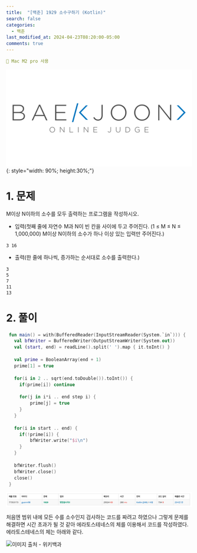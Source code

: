 ```yaml
---
title:  "[백준] 1929 소수구하기 (Kotlin)"
search: false
categories: 
  - 백준
last_modified_at: 2024-04-23T08:20:00-05:00
comments: true 
---
```

```yaml
📌 Mac M2 pro 사용
```
<!--
블럭 사용법
 ```yaml
```
!-->

<!-- 
[Ruby install](https://rubyinstaller.org/downloads/) 하이퍼 링크
![rubyinstaller](/assets/image/Jekll-minimal_mistakes/rubyinstaller.PNG) 이미지
<mark style='background-color: #fff5b1'>...</mark><br> 형광팬처리
<script src="https://gist.github.com/heui-yong/9f6cd0c69c8780228cbee7c9b324b2f8.js"></script> 소스코드
--> 

![BeakJoon-logo](/assets/image/BeakJoon/BaekJoon.png){: style="width: 90%; height:30%;"}

<h1>1. 문제</h1>
<p>M이상 N이하의 소수를 모두 출력하는 프로그램을 작성하시오.</p>


  - 입력(첫째 줄에 자연수 M과 N이 빈 칸을 사이에 두고 주어진다. (1 ≤ M ≤ N ≤ 1,000,000) M이상 N이하의 소수가 하나 이상 있는 입력만 주어진다.)
  ```text
  3 16
  ```

  - 출력(한 줄에 하나씩, 증가하는 순서대로 소수를 출력한다.)
  ```text
  3
  5
  7
  11
  13
  ```

<h1>2. 풀이</h1>

 ```kotlin
  fun main() = with(BufferedReader(InputStreamReader(System.`in`))) {
    val bfWriter = BufferedWriter(OutputStreamWriter(System.out))
    val (start, end) = readLine().split(' ').map { it.toInt() }

    val prime = BooleanArray(end + 1)
    prime[1] = true

    for(i in 2 .. sqrt(end.toDouble()).toInt()) {
      if(prime[i]) continue

      for(j in i*i .. end step i) {
          prime[j] = true
      }
    }

    for(i in start .. end) {
      if(!prime[i]) {
          bfWriter.write("$i\n")
      }
    }

    bfWriter.flush()
    bfWriter.close()
    close()
  }
```


![beakjoon-1](/assets/image/beak_joon_1929/beak_joon_1929.png)<br>

처음엔 범위 내에 모든 수를 소수인지 검사하는 코드를 짜려고 하였으나 그렇게 문제를 해결하면 시간 초과가 될 것 같아 에라토스테네스의 체를 이용해서 코드를 작성하였다. 에라토스테네스의 체는 아래와 같다.

![이미지 출처 - 위키백과](https://upload.wikimedia.org/wikipedia/commons/b/b9/Sieve_of_Eratosthenes_animation.gif "이미지 출처 - 위키백과")<br>

